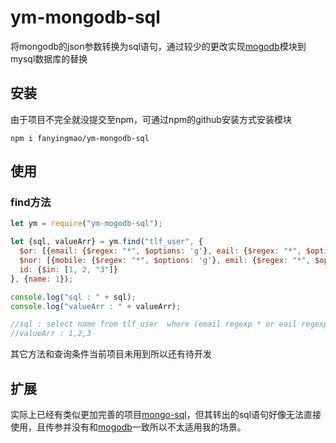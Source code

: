# ym-mongodb-sql
将mongodb的json参数转换为sql语句，通过较少的更改实现[mogodb](https://www.npmjs.com/package/mongodb)模块到mysql数据库的替换
## 安装
由于项目不完全就没提交至npm，可通过npm的github安装方式安装模块
```
npm i fanyingmao/ym-mongodb-sql
```
## 使用
### find方法
```javaScript
let ym = require("ym-mogodb-sql");

let {sql, valueArr} = ym.find("tlf_user", {
  $or: [{email: {$regex: "*", $options: 'g'}, eail: {$regex: "*", $options: 'g'}}],
  $nor: [{mobile: {$regex: "*", $options: 'g'}, emil: {$regex: "*", $options: 'g'}}],
  id: {$in: [1, 2, "3"]}
}, {name: 1});

console.log("sql : " + sql);
console.log("valueArr : " + valueArr);

//sql : select name from tlf_user  where (email regexp * or eail regexp *) and !(mobile regexp * or emil regexp *) and id in (?,?,?);
//valueArr : 1,2,3

```
其它方法和查询条件当前项目未用到所以还有待开发
## 扩展
实际上已经有类似更加完善的项目[mongo-sql](https://www.npmjs.com/package/mongo-sql)，但其转出的sql语句好像无法直接使用，且传参并没有和[mogodb](https://www.npmjs.com/package/mongodb)一致所以不太适用我的场景。
